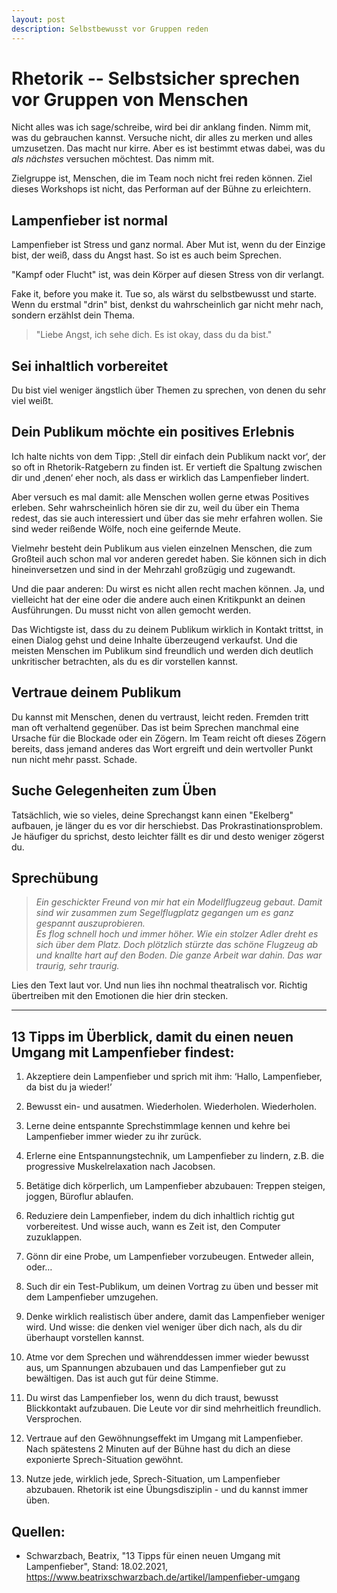 ```yaml
---
layout: post
description: Selbstbewusst vor Gruppen reden
---
```


# Rhetorik -- Selbstsicher sprechen vor Gruppen von Menschen

Nicht alles was ich sage/schreibe, wird bei dir anklang finden. Nimm mit, was du gebrauchen kannst. Versuche nicht, dir alles zu merken und alles umzusetzen. Das macht nur kirre. Aber es ist bestimmt etwas dabei, was du *als nächstes* versuchen möchtest. Das nimm mit.

Zielgruppe ist, Menschen, die im Team noch nicht frei reden können. 
Ziel dieses Workshops ist nicht, das Performan auf der Bühne zu erleichtern.

## Lampenfieber ist normal

Lampenfieber ist Stress und ganz normal. Aber Mut ist, wenn du der Einzige bist, der weiß, dass du Angst hast. So ist es auch beim Sprechen. 

"Kampf oder Flucht" ist, was dein Körper auf diesen Stress von dir verlangt.

Fake it, before you make it. Tue so, als wärst du selbstbewusst und starte. Wenn du erstmal "drin" bist, denkst du wahrscheinlich gar nicht mehr nach, sondern erzählst dein Thema. 

> "Liebe Angst, ich sehe dich. Es ist okay, dass du da bist."

## Sei inhaltlich vorbereitet

Du bist viel weniger ängstlich über Themen zu sprechen, von denen du sehr viel weißt. 

## Dein Publikum möchte ein positives Erlebnis

Ich halte nichts von dem Tipp: ‚Stell dir einfach dein Publikum nackt vor‘, der so oft in Rhetorik-Ratgebern zu finden ist. Er vertieft die Spaltung zwischen dir und ‚denen‘ eher noch, als dass er wirklich das Lampenfieber lindert.

Aber versuch es mal damit: alle Menschen wollen gerne etwas Positives erleben. Sehr wahrscheinlich hören sie dir zu, weil du über ein Thema redest, das sie auch interessiert und über das sie mehr erfahren wollen. Sie sind weder reißende Wölfe, noch eine geifernde Meute.

Vielmehr besteht dein Publikum aus vielen einzelnen Menschen, die zum Großteil auch schon mal vor anderen geredet haben. Sie können sich in dich hineinversetzen und sind in der Mehrzahl großzügig und zugewandt.

Und die paar anderen: Du wirst es nicht allen recht machen können. Ja, und vielleicht hat der eine oder die andere auch einen Kritikpunkt an deinen Ausführungen. Du musst nicht von allen gemocht werden.

Das Wichtigste ist, dass du zu deinem Publikum wirklich in Kontakt trittst, in einen Dialog gehst und deine Inhalte überzeugend verkaufst. Und die meisten Menschen im Publikum sind freundlich und werden dich deutlich unkritischer betrachten, als du es dir vorstellen kannst.

## Vertraue deinem Publikum

Du kannst mit Menschen, denen du vertraust, leicht reden. Fremden tritt man oft verhaltend gegenüber. Das ist beim Sprechen manchmal eine Ursache für die Blockade oder ein Zögern. Im Team reicht oft dieses Zögern bereits, dass jemand anderes das Wort ergreift und dein wertvoller Punkt nun nicht mehr passt. Schade.

## Suche Gelegenheiten zum Üben

Tatsächlich, wie so vieles, deine Sprechangst kann einen "Ekelberg" aufbauen, je länger du es vor dir herschiebst. Das Prokrastinationsproblem. Je häufiger du sprichst, desto leichter fällt es dir und desto weniger zögerst du. 

## Sprechübung

> _Ein geschickter Freund von mir hat ein Modellflugzeug gebaut. Damit sind wir zusammen zum Segelflugplatz gegangen um es ganz gespannt auszuprobieren._  
_Es flog schnell hoch und immer höher. Wie ein stolzer Adler dreht es sich über dem Platz. Doch plötzlich stürzte das schöne Flugzeug ab und knallte hart auf den Boden. Die ganze Arbeit war dahin. Das war traurig, sehr traurig._

Lies den Text laut vor.
Und nun lies ihn nochmal theatralisch vor. Richtig übertreiben mit den Emotionen die hier drin stecken.


----



## 13 Tipps im Überblick, damit du einen neuen Umgang mit Lampenfieber findest: 

1. Akzeptiere dein Lampenfieber und sprich mit ihm: ‘Hallo, Lampenfieber, da bist du ja wieder!’

1. Bewusst ein- und ausatmen. Wiederholen. Wiederholen. Wiederholen. 

1. Lerne deine entspannte Sprechstimmlage kennen und kehre bei Lampenfieber immer wieder zu ihr zurück. 

1. Erlerne eine Entspannungstechnik, um Lampenfieber zu lindern, z.B. die progressive Muskelrelaxation nach Jacobsen. 

1. Betätige dich körperlich, um Lampenfieber abzubauen: Treppen steigen, joggen, Büroflur ablaufen. 

1. Reduziere dein Lampenfieber, indem du dich inhaltlich richtig gut vorbereitest. Und wisse auch, wann es Zeit ist, den Computer zuzuklappen. 

1. Gönn dir eine Probe, um Lampenfieber vorzubeugen. Entweder allein, oder…

1. Such dir ein Test-Publikum, um deinen Vortrag zu üben und besser mit dem Lampenfieber umzugehen. 

1. Denke wirklich realistisch über andere, damit das Lampenfieber weniger wird. Und wisse: die denken viel weniger über dich nach, als du dir überhaupt vorstellen kannst. 

1. Atme vor dem Sprechen und währenddessen immer wieder bewusst aus, um Spannungen abzubauen und das Lampenfieber gut zu bewältigen. Das ist auch gut für deine Stimme. 

1. Du wirst das Lampenfieber los, wenn du dich traust, bewusst Blickkontakt aufzubauen. Die Leute vor dir sind mehrheitlich freundlich. Versprochen. 

1. Vertraue auf den Gewöhnungseffekt im Umgang mit Lampenfieber. Nach spätestens 2 Minuten auf der Bühne hast du dich an diese exponierte Sprech-Situation gewöhnt. 

1. Nutze jede, wirklich jede, Sprech-Situation, um Lampenfieber abzubauen. Rhetorik ist eine Übungsdisziplin - und du kannst immer üben. 


## Quellen:
* Schwarzbach, Beatrix,  "13 Tipps für einen neuen Umgang mit Lampenfieber", Stand: 18.02.2021, https://www.beatrixschwarzbach.de/artikel/lampenfieber-umgang
